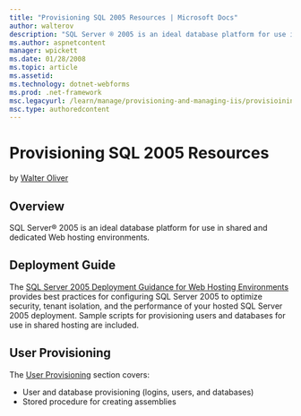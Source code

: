 ```yaml
---
title: "Provisioning SQL 2005 Resources | Microsoft Docs"
author: walterov
description: "SQL Server ® 2005 is an ideal database platform for use in shared and dedicated Web hosting environments. Deployment Guide The SQL Server 2005 Deployment Gui..."
ms.author: aspnetcontent
manager: wpickett
ms.date: 01/28/2008
ms.topic: article
ms.assetid: 
ms.technology: dotnet-webforms
ms.prod: .net-framework
msc.legacyurl: /learn/manage/provisioning-and-managing-iis/provisioining-sql-2005-resources
msc.type: authoredcontent
---
```

Provisioning SQL 2005 Resources
====================
by [Walter Oliver](https://github.com/walterov)

## Overview

SQL Server® 2005 is an ideal database platform for use in shared and dedicated Web hosting environments.

## Deployment Guide

The [SQL Server 2005 Deployment Guidance for Web Hosting Environments](https://www.microsoft.com/technet/prodtechnol/sql/bestpractice/sql2005dgwhe.mspx "SQL 2005 Guide") provides best practices for configuring SQL Server 2005 to optimize security, tenant isolation, and the performance of your hosted SQL Server 2005 deployment. Sample scripts for provisioning users and databases for use in shared hosting are included.

## User Provisioning

The [User Provisioning](https://www.microsoft.com/technet/prodtechnol/sql/bestpractice/sql2005dgwhe.mspx#EBBAC) section covers:

- User and database provisioning (logins, users, and databases)
- Stored procedure for creating assemblies